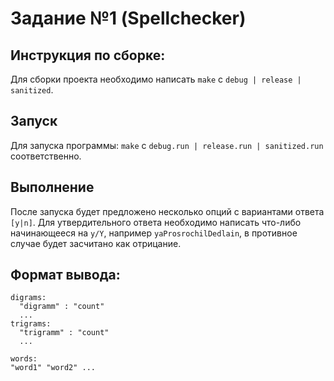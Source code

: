 # Задание №1 (Spellchecker)

## Инструкция по сборке:

Для сборки проекта необходимо написать `make` с `debug | release | sanitized`.

## Запуск

Для запуска программы: `make` с `debug.run | release.run | sanitized.run` соответственно.


## Выполнение

После запуска будет предложено несколько опций с вариантами ответа `[y|n]`. Для утвердительного ответа необходимо написать что-либо начинающееся на `y/Y`, например `yaProsrochilDedlain`, в противное случае будет засчитано как отрицание.

## Формат вывода:
```
digrams:
  "digramm" : "count"
  ...
trigrams:
  "trigramm" : "count"
  ...

words:
"word1" "word2" ...
```